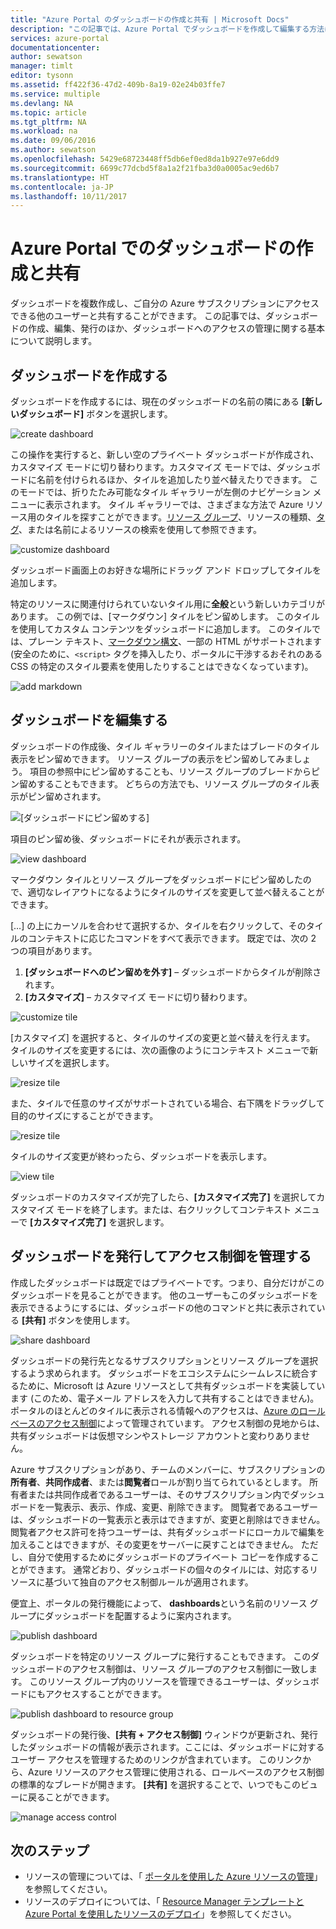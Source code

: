 ```yaml
---
title: "Azure Portal のダッシュボードの作成と共有 | Microsoft Docs"
description: "この記事では、Azure Portal でダッシュボードを作成して編集する方法について説明します。"
services: azure-portal
documentationcenter: 
author: sewatson
manager: timlt
editor: tysonn
ms.assetid: ff422f36-47d2-409b-8a19-02e24b03ffe7
ms.service: multiple
ms.devlang: NA
ms.topic: article
ms.tgt_pltfrm: NA
ms.workload: na
ms.date: 09/06/2016
ms.author: sewatson
ms.openlocfilehash: 5429e68723448ff5db6ef0ed8da1b927e97e6dd9
ms.sourcegitcommit: 6699c77dcbd5f8a1a2f21fba3d0a0005ac9ed6b7
ms.translationtype: HT
ms.contentlocale: ja-JP
ms.lasthandoff: 10/11/2017
---
```

# <a name="create-and-share-dashboards-in-the-azure-portal"></a>Azure Portal でのダッシュボードの作成と共有
ダッシュボードを複数作成し、ご自分の Azure サブスクリプションにアクセスできる他のユーザーと共有することができます。  この記事では、ダッシュボードの作成、編集、発行のほか、ダッシュボードへのアクセスの管理に関する基本について説明します。

## <a name="create-a-dashboard"></a>ダッシュボードを作成する
ダッシュボードを作成するには、現在のダッシュボードの名前の隣にある **[新しいダッシュボード]** ボタンを選択します。  

![create dashboard](./media/azure-portal-dashboards/new-dashboard.png)

この操作を実行すると、新しい空のプライベート ダッシュボードが作成され、カスタマイズ モードに切り替わります。カスタマイズ モードでは、ダッシュボードに名前を付けられるほか、タイルを追加したり並べ替えたりできます。  このモードでは、折りたたみ可能なタイル ギャラリーが左側のナビゲーション メニューに表示されます。  タイル ギャラリーでは、さまざまな方法で Azure リソース用のタイルを探すことができます。[リソース グループ](../azure-resource-manager/resource-group-overview.md#resource-groups)、リソースの種類、[タグ](../azure-resource-manager/resource-group-using-tags.md)、または名前によるリソースの検索を使用して参照できます。  

![customize dashboard](./media/azure-portal-dashboards/customize-dashboard.png)

ダッシュボード画面上のお好きな場所にドラッグ アンド ドロップしてタイルを追加します。

特定のリソースに関連付けられていないタイル用に**全般**という新しいカテゴリがあります。  この例では、[マークダウン] タイルをピン留めします。  このタイルを使用してカスタム コンテンツをダッシュボードに追加します。  このタイルでは、プレーン テキスト、[マークダウン構文](https://daringfireball.net/projects/markdown/syntax)、一部の HTML がサポートされます   (安全のために、`<script>` タグを挿入したり、ポータルに干渉するおそれのある CSS の特定のスタイル要素を使用したりすることはできなくなっています)。 

![add markdown](./media/azure-portal-dashboards/add-markdown.png)

## <a name="edit-a-dashboard"></a>ダッシュボードを編集する
ダッシュボードの作成後、タイル ギャラリーのタイルまたはブレードのタイル表示をピン留めできます。 リソース グループの表示をピン留めしてみましょう。 項目の参照中にピン留めすることも、リソース グループのブレードからピン留めすることもできます。 どちらの方法でも、リソース グループのタイル表示がピン留めされます。

![[ダッシュボードにピン留めする]](./media/azure-portal-dashboards/pin-to-dashboard.png)

項目のピン留め後、ダッシュボードにそれが表示されます。

![view dashboard](./media/azure-portal-dashboards/view-dashboard.png)

マークダウン タイルとリソース グループをダッシュボードにピン留めしたので、適切なレイアウトになるようにタイルのサイズを変更して並べ替えることができます。

[…] の上にカーソルを合わせて選択するか、タイルを右クリックして、そのタイルのコンテキストに応じたコマンドをすべて表示できます。 既定では、次の 2 つの項目があります。

1. **[ダッシュボードへのピン留めを外す]** – ダッシュボードからタイルが削除されます。
2. **[カスタマイズ]** – カスタマイズ モードに切り替わります。

![customize tile](./media/azure-portal-dashboards/customize-tile.png)

[カスタマイズ] を選択すると、タイルのサイズの変更と並べ替えを行えます。 タイルのサイズを変更するには、次の画像のようにコンテキスト メニューで新しいサイズを選択します。

![resize tile](./media/azure-portal-dashboards/resize-tile.png)

また、タイルで任意のサイズがサポートされている場合、右下隅をドラッグして目的のサイズにすることができます。

![resize tile](./media/azure-portal-dashboards/resize-corner.png)

タイルのサイズ変更が終わったら、ダッシュボードを表示します。

![view tile](./media/azure-portal-dashboards/view-tile.png)

ダッシュボードのカスタマイズが完了したら、**[カスタマイズ完了]** を選択してカスタマイズ モードを終了します。または、右クリックしてコンテキスト メニューで **[カスタマイズ完了]** を選択します。

## <a name="publish-a-dashboard-and-manage-access-control"></a>ダッシュボードを発行してアクセス制御を管理する
作成したダッシュボードは既定ではプライベートです。つまり、自分だけがこのダッシュボードを見ることができます。  他のユーザーもこのダッシュボードを表示できるようにするには、ダッシュボードの他のコマンドと共に表示されている **[共有]** ボタンを使用します。

![share dashboard](./media/azure-portal-dashboards/share-dashboard.png)

ダッシュボードの発行先となるサブスクリプションとリソース グループを選択するよう求められます。 ダッシュボードをエコシステムにシームレスに統合するために、Microsoft は Azure リソースとして共有ダッシュボードを実装しています (このため、電子メール アドレスを入力して共有することはできません)。  ポータルのほとんどのタイルに表示される情報へのアクセスは、[Azure のロールベースのアクセス制御](../active-directory/role-based-access-control-configure.md)によって管理されています。 アクセス制御の見地からは、共有ダッシュボードは仮想マシンやストレージ アカウントと変わりありません。  

Azure サブスクリプションがあり、チームのメンバーに、サブスクリプションの**所有者**、**共同作成者**、または**閲覧者**ロールが割り当てられているとします。  所有者または共同作成者であるユーザーは、そのサブスクリプション内でダッシュボードを一覧表示、表示、作成、変更、削除できます。  閲覧者であるユーザーは、ダッシュボードの一覧表示と表示はできますが、変更と削除はできません。  閲覧者アクセス許可を持つユーザーは、共有ダッシュボードにローカルで編集を加えることはできますが、その変更をサーバーに戻すことはできません。  ただし、自分で使用するためにダッシュボードのプライベート コピーを作成することができます。  通常どおり、ダッシュボードの個々のタイルには、対応するリソースに基づいて独自のアクセス制御ルールが適用されます。  

便宜上、ポータルの発行機能によって、 **dashboards**という名前のリソース グループにダッシュボードを配置するように案内されます。  

![publish dashboard](./media/azure-portal-dashboards/publish-dashboard.png)

ダッシュボードを特定のリソース グループに発行することもできます。  このダッシュボードのアクセス制御は、リソース グループのアクセス制御に一致します。  このリソース グループ内のリソースを管理できるユーザーは、ダッシュボードにもアクセスすることができます。

![publish dashboard to resource group](./media/azure-portal-dashboards/publish-to-resource-group.png)

ダッシュボードの発行後、**[共有 + アクセス制御]** ウィンドウが更新され、発行したダッシュボードの情報が表示されます。ここには、ダッシュボードに対するユーザー アクセスを管理するためのリンクが含まれています。  このリンクから、Azure リソースのアクセス管理に使用される、ロールベースのアクセス制御の標準的なブレードが開きます。  **[共有]** を選択することで、いつでもこのビューに戻ることができます。

![manage access control](./media/azure-portal-dashboards/manage-access.png)

## <a name="next-steps"></a>次のステップ
* リソースの管理については、「 [ポータルを使用した Azure リソースの管理](../azure-resource-manager/resource-group-portal.md)」を参照してください。
* リソースのデプロイについては、「 [Resource Manager テンプレートと Azure Portal を使用したリソースのデプロイ](../azure-resource-manager/resource-group-template-deploy-portal.md)」を参照してください。

